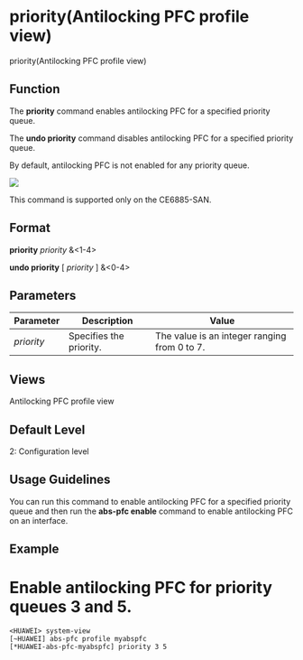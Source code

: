 priority(Antilocking PFC profile view)
======================================

priority(Antilocking PFC profile view)

Function
--------



The **priority** command enables antilocking PFC for a specified priority queue.

The **undo priority** command disables antilocking PFC for a specified priority queue.



By default, antilocking PFC is not enabled for any priority queue.

![](../public_sys-resources/note_3.0-en-us.png) 

This command is supported only on the CE6885-SAN.



Format
------

**priority** *priority* &<1-4>

**undo priority** [ *priority* ] &<0-4>


Parameters
----------

| Parameter | Description | Value |
| --- | --- | --- |
| *priority* | Specifies the priority. | The value is an integer ranging from 0 to 7. |



Views
-----

Antilocking PFC profile view


Default Level
-------------

2: Configuration level


Usage Guidelines
----------------

You can run this command to enable antilocking PFC for a specified priority queue and then run the **abs-pfc enable** command to enable antilocking PFC on an interface.


Example
-------

# Enable antilocking PFC for priority queues 3 and 5.
```
<HUAWEI> system-view
[~HUAWEI] abs-pfc profile myabspfc
[*HUAWEI-abs-pfc-myabspfc] priority 3 5

```